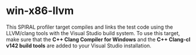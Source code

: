 win-x86-llvm
============

This SPIRAL profiler target compiles and links the test code using the LLVM/clang tools with
the Visual Studio build system.  To use this target, make sure that the **C++ Clang Compiler for Windows** 
and the **C++ Clang-cl v142 build tools** are added to your Visual Studio installation.
